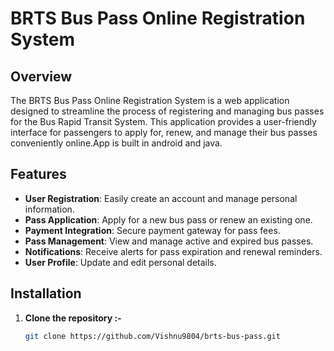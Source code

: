 # BRTS Bus Pass Online Registration System


## Overview

The BRTS Bus Pass Online Registration System is a web application designed to streamline the process of registering and managing bus passes for the Bus Rapid Transit System. This application provides a user-friendly interface for passengers to apply for, renew, and manage their bus passes conveniently online.App is built in android and java.

## Features

- **User Registration**: Easily create an account and manage personal information.
- **Pass Application**: Apply for a new bus pass or renew an existing one.
- **Payment Integration**: Secure payment gateway for pass fees.
- **Pass Management**: View and manage active and expired bus passes.
- **Notifications**: Receive alerts for pass expiration and renewal reminders.
- **User Profile**: Update and edit personal details.

## Installation

1. **Clone the repository :-**

   ```bash
   git clone https://github.com/Vishnu9804/brts-bus-pass.git
